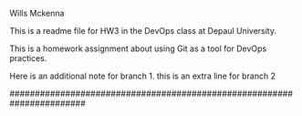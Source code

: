 Wills Mckenna

This is a readme file for HW3 in the DevOps class at Depaul University.

This is a homework assignment about using Git as a tool for DevOps practices.

Here is an additional note for branch 1.
this is an extra line for branch 2

#######################################################################
